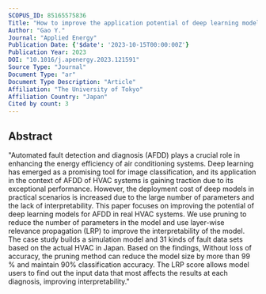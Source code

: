 ```yaml
---
SCOPUS_ID: 85165575836
Title: "How to improve the application potential of deep learning model in HVAC fault diagnosis: Based on pruning and interpretable deep learning method"
Author: "Gao Y."
Journal: "Applied Energy"
Publication Date: {'$date': '2023-10-15T00:00:00Z'}
Publication Year: 2023
DOI: "10.1016/j.apenergy.2023.121591"
Source Type: "Journal"
Document Type: "ar"
Document Type Description: "Article"
Affiliation: "The University of Tokyo"
Affiliation Country: "Japan"
Cited by count: 3
---
```


## Abstract
"Automated fault detection and diagnosis (AFDD) plays a crucial role in enhancing the energy efficiency of air conditioning systems. Deep learning has emerged as a promising tool for image classification, and its application in the context of AFDD of HVAC systems is gaining traction due to its exceptional performance. However, the deployment cost of deep models in practical scenarios is increased due to the large number of parameters and the lack of interpretability. This paper focuses on improving the potential of deep learning models for AFDD in real HVAC systems. We use pruning to reduce the number of parameters in the model and use layer-wise relevance propagation (LRP) to improve the interpretability of the model. The case study builds a simulation model and 31 kinds of fault data sets based on the actual HVAC in Japan. Based on the findings, Without loss of accuracy, the pruning method can reduce the model size by more than 99 % and maintain 90% classification accuracy. The LRP score allows model users to find out the input data that most affects the results at each diagnosis, improving interpretability."
